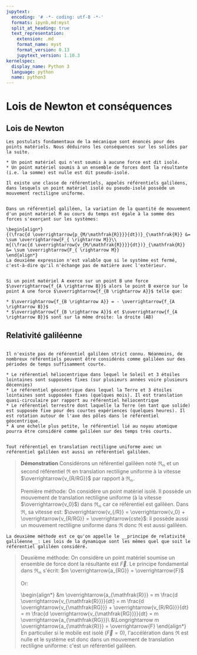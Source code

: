 ```yaml
---
jupytext:
  encoding: '# -*- coding: utf-8 -*-'
  formats: ipynb,md:myst
  split_at_heading: true
  text_representation:
    extension: .md
    format_name: myst
    format_version: 0.13
    jupytext_version: 1.10.3
kernelspec:
  display_name: Python 3
  language: python
  name: python3
---
```

# Lois de Newton et conséquences

## Lois de Newton

```{margin} Système d'étude
Les postulats fondamentaux de la mécanique sont énoncés pour des points matériels. Nous déduirons les conséquences sur les solides par la suite.
```

````{important} __Système isolé et pseudo-isolé__
* Un point matériel qui n'est soumis à aucune force est dit isolé.
* Un point matériel soumis à un ensemble de forces dont la résultante (i.e. la somme) est nulle est dit pseudo-isolé.
````

````{important} __Première loi de Newton (Principe d'inertie)__
Il existe une classe de référentiels, appelés référentiels galiléens, dans lesquels un point matériel isolé ou pseudo-isolé possède un mouvement rectiligne uniforme.
````

````{important} __Deuxième loi de Newton (Principe fondamental de la dynamique)__

Dans un référentiel galiléen, la variation de la quantité de mouvement d'un point matériel M au cours du temps est égale à la somme des forces s'exerçant sur les systèmes:

\begin{align*}
{(\frac{d \overrightarrow{p_{M/\mathfrak{R}}}}{dt})}_{\mathfrak{R}} &= \sum \overrightarrow{F_{ \rightarrow M}}\\
m{(\frac{d \overrightarrow{v_{M/\mathfrak{R}}}}{dt})}_{\mathfrak{R}} &= \sum \overrightarrow{F_{ \rightarrow M}}
\end{align*}
La deuxième expression n'est valable que si le système est fermé, c'est-à-dire qu'il n'échange pas de matière avec l'extérieur.
````

````{important} __Troisième loi de Newton (Lois des actions réciproques)__

Si un point matériel A exerce sur un point B une force $\overrightarrow{f_{A \rightarrow B}}$ alors le point B exerce sur le point A une force $\overrightarrow{f_{B \rightarrow A}}$ telle que:

* $\overrightarrow{f_{B \rightarrow A}} = - \overrightarrow{f_{A \rightarrow B}}$
* $\overrightarrow{f_{B \rightarrow A}}$ et $\overrightarrow{f_{A \rightarrow B}}$ sont sur la même droite: la droite (AB)
````

## Relativité galiléenne

````{important} __Référentiels galiléens usuels__

Il n'existe pas de référentiel galiléen strict connu. Néanmoins, de nombreux référentiels peuvent être considérés comme galiléen sur des périodes de temps suffisamment courte.

* Le référentiel héliocentrique dans lequel le Soleil et 3 étoiles lointaines sont supposées fixes (sur plusieurs années voire plusieurs décennies)
* Le référentiel géocentrique dans lequel la Terre et 3 étoiles lointaines sont supposées fixes (quelques mois). Il est translation quasi-circulaire par rapport au référentiel héliocentrique
* Le référentiel terrestre dont laquelle la Terre (en tant que solide) est supposée fixe pour des courtes expériences (quelques heures). Il est rotation autour de l'axe des pôles dans le référentiel géocentrique.
* A une échelle plus petite, le référentiel lié au noyau atomique pourra être considéré comme galiléen sur des temps très courts.

````

````{important} __Infinité des référentiels galiléens.__

Tout référentiel en translation rectiligne uniforme avec un référentiel galiléen est aussi un référentiel galiléen.
````

>__Démonstration__
>Considérons un référentiel galiléen noté $\mathfrak{R_G}$ et un second référentiel $\mathfrak{R}$ en translation rectiligne uniforme à la vitesse $\overrightarrow{v_{R/RG}}$ par rapport à $\mathfrak{R_G}$.
>
>Première méthode: On considère un point matériel isolé. Il possède un mouvement de translation rectiligne uniforme (à la vitesse $\overrightarrow{v_0}$) dans $\mathfrak{R_G}$ car ce référentiel est galiléen. Dans $\mathfrak{R}$, sa vitesse est: $\overrightarrow{v_{/R}} = \overrightarrow{v_0} + \overrightarrow{v_{R/RG}} = \overrightarrow{cste}$: il possède aussi un mouvement rectiligne uniforme dans $\mathfrak{R}$ donc $\mathfrak{R}$ est aussi galiléen.
>
````{margin} Principe de relativité galiléenne
La deuxième méthode est ce qu'on appelle le __principe de relativité galiléenne__: Les lois de la dynamique sont les mêmes quel que soit le référentiel galiléen considéré.
````
>Deuxième méthode: On considère un point matériel soumise un ensemble de force dont la résultante est $\overrightarrow{F}$. Le principe fondamental dans $\mathfrak{R_G}$ s'écrit: $m \overrightarrow{a_{RG}} = \overrightarrow{F}$
>
>Or:
>
>\begin{align*}
&m \overrightarrow{a_{\mathfrak{R}}} = m \frac{d \overrightarrow{v_{\mathfrak{R}}}}{dt} = m \frac{d \overrightarrow{v_{\mathfrak{RG}}} + \overrightarrow{v_{R/RG}}}{dt} = m \frac{d \overrightarrow{v_{\mathfrak{RG}}}}{dt} = m \overrightarrow{a_{\mathfrak{RG}}}\\
&\Longrightarrow m \overrightarrow{a_{\mathfrak{R}}} = \overrightarrow{F}
\end{align*}
>En particulier si le mobile est isolé ($\overrightarrow{F} = 0$), l'accélération dans $\mathfrak{R}$ est nulle et le système est donc dans un mouvement de translation rectiligne uniforme: c'est un référentiel galiléen.
